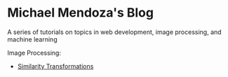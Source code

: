 
# Michael Mendoza's Blog

A series of tutorials on topics in web development, image processing, and machine learning

Image Processing:
- [Similarity Transformations](similarity-transformations.md)
